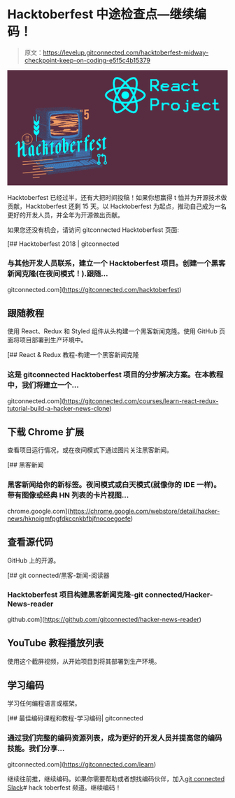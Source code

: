 # Hacktoberfest 中途检查点—继续编码！

> 原文：<https://levelup.gitconnected.com/hacktoberfest-midway-checkpoint-keep-on-coding-e5f5c4b15379>

![](img/8d2c33d10231c0b4fbdeb017e21a4d06.png)

Hacktoberfest 已经过半，还有大把时间投稿！如果你想赢得 t 恤并为开源技术做贡献，Hacktoberfest 还剩 15 天。以 Hacktoberfest 为起点，推动自己成为一名更好的开发人员，并全年为开源做出贡献。

如果您还没有机会，请访问 gitconnected Hacktoberfest 页面:

[](https://gitconnected.com/hacktoberfest) [## Hacktoberfest 2018 | gitconnected

### 与其他开发人员联系，建立一个 Hacktoberfest 项目。创建一个黑客新闻克隆(在夜间模式！).跟随…

gitconnected.com](https://gitconnected.com/hacktoberfest) 

## **跟随教程**

使用 React、Redux 和 Styled 组件从头构建一个黑客新闻克隆。使用 GitHub 页面将项目部署到生产环境中。

[](https://gitconnected.com/courses/learn-react-redux-tutorial-build-a-hacker-news-clone) [## React & Redux 教程-构建一个黑客新闻克隆

### 这是 gitconnected Hacktoberfest 项目的分步解决方案。在本教程中，我们将建立一个…

gitconnected.com](https://gitconnected.com/courses/learn-react-redux-tutorial-build-a-hacker-news-clone) 

## 下载 Chrome 扩展

查看项目运行情况，或在夜间模式下通过图片关注黑客新闻。

[](https://chrome.google.com/webstore/detail/hacker-news/hknoigmfpgfdkccnkbfbjfnocoegoefe) [## 黑客新闻

### 黑客新闻给你的新标签。夜间模式或白天模式(就像你的 IDE 一样)。带有图像或经典 HN 列表的卡片视图…

chrome.google.com](https://chrome.google.com/webstore/detail/hacker-news/hknoigmfpgfdkccnkbfbjfnocoegoefe) 

## 查看源代码

GitHub 上的开源。

[](https://github.com/gitconnected/hacker-news-reader) [## git connected/黑客-新闻-阅读器

### Hacktoberfest 项目构建黑客新闻克隆-git connected/Hacker-News-reader

github.com](https://github.com/gitconnected/hacker-news-reader) 

## YouTube 教程播放列表

使用这个截屏视频，从开始项目到将其部署到生产环境。

## 学习编码

学习任何编程语言或框架。

[](https://gitconnected.com/learn) [## 最佳编码课程和教程-学习编码| gitconnected

### 通过我们完整的编码资源列表，成为更好的开发人员并提高您的编码技能。我们分享…

gitconnected.com](https://gitconnected.com/learn) 

继续往前推，继续编码。如果你需要帮助或者想找编码伙伴，加入[git connected Slack](https://community.gitconnected.com)# hack toberfest 频道。继续编码！